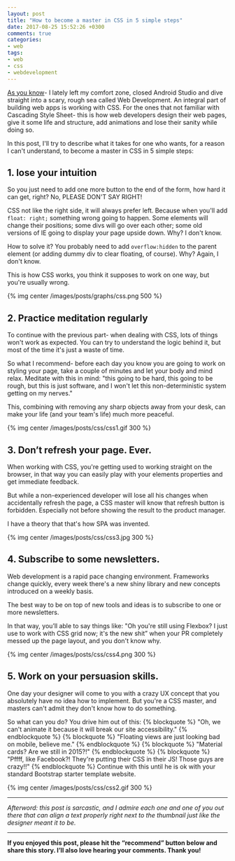 ```yaml
---
layout: post
title: "How to become a master in CSS in 5 simple steps"
date: 2017-08-25 15:52:26 +0300
comments: true
categories:
- web
tags:
- web
- css
- webdevelopment
---
```

[As you know](http://shem8.github.io/blog/2017/03/31/5-things-i-learned-as-an-android-developer-after-doing-some-web-development/)- I lately left my comfort zone, closed Android Studio and dive straight into a scary, rough sea called Web Development.
An integral part of building web apps is working with CSS. For the ones that not familiar with Cascading Style Sheet- this is how web developers design their web pages, give it some life and structure, add animations and lose their sanity while doing so.
<!-- more -->
In this post, I'll try to describe what it takes for one who wants, for a reason I can't understand, to become a master in CSS in 5 simple steps:

## 1. lose your intuition

So you just need to add one more button to the end of the form, how hard it can get, right? No, PLEASE DON'T SAY RIGHT!

CSS not like the right side, it will always prefer left. Because when you'll add `float: right;` something wrong going to happen. Some elements will change their positions; some divs will go over each other; some old versions of IE going to display your page upside down. Why? I don't know.

How to solve it? You probably need to add `overflow:hidden` to the parent element (or adding dummy div to clear floating, of course). Why? Again, I don't know.

This is how CSS works, you think it supposes to work on one way, but you're usually wrong.

{% img center /images/posts/graphs/css.png 500 %}

## 2. Practice meditation regularly

To continue with the previous part- when dealing with CSS, lots of things won't work as expected. You can try to understand the logic behind it, but most of the time it's just a waste of time.

So what I recommend- before each day you know you are going to work on styling your page, take a couple of minutes and let your body and mind relax. Meditate with this in mind: "this going to be hard, this going to be rough, but this is just software, and I won't let this non-deterministic system getting on my nerves."

This, combining with removing any sharp objects away from your desk, can make your life (and your team's life) much more peaceful.

{% img center /images/posts/css/css1.gif 300 %}

## 3. Don’t refresh your page. Ever.

When working with CSS, you're getting used to working straight on the browser, in that way you can easily play with your elements properties and get immediate feedback.

But while a non-experienced developer will lose all his changes when accidentally refresh the page, a CSS master will know that refresh button is forbidden. Especially not before showing the result to the product manager.

I have a theory that that's how SPA was invented.

{% img center /images/posts/css/css3.jpg 300 %}

## 4. Subscribe to some newsletters.

Web development is a rapid pace changing environment. Frameworks change quickly, every week there's a new shiny library and new concepts introduced on a weekly basis.

The best way to be on top of new tools and ideas is to subscribe to one or more newsletters.

In that way, you’ll able to say things like: "Oh you're still using Flexbox? I just use to work with CSS grid now; it's the new shit” when your PR completely messed up the page layout, and you don't know why.

{% img center /images/posts/css/css4.png 300 %}

## 5. Work on your persuasion skills.

One day your designer will come to you with a crazy UX concept that you absolutely have no idea how to implement. But you're a CSS master, and masters can't admit they don't know how to do something.

So what can you do? You drive him out of this:
{% blockquote %}
"Oh, we can't animate it because it will break our site accessibility."
{% endblockquote %}
{% blockquote %}
"Floating views are just looking bad on mobile, believe me."
{% endblockquote %}
{% blockquote %}
"Material cards? Are we still in 2015?!"
{% endblockquote %}
{% blockquote %}
"Pffff, like Facebook?! They're putting their CSS in their JS! Those guys are crazy!!"
{% endblockquote %}
Continue with this until he is ok with your standard Bootstrap starter template website.

{% img center /images/posts/css/css2.gif 300 %}

---

*Afterword: this post is sarcastic, and I admire each one and one of you out there that can align a text properly right next to the thumbnail just like the designer meant it to be.*

---

**If you enjoyed this post, please hit the “recommend” button below and share this story. I’ll also love hearing your comments. Thank you!**

